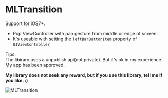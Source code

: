 MLTransition
============

Support for iOS7+.  

- Pop ViewController with pan gesture from middle or edge of screen.   
- It's useable with setting the `leftBarButtonItem` property of `UIViewController`    
   
Tips:    
The libirary uses a unpublish api(not private). But it's ok in my experience. My app has been approved.
     
**My library does not seek any reward,
but if you use this library, tell me if you like. :)**

![MLTransition](https://raw.githubusercontent.com/molon/MLTransition/master/MLTransition.gif)
